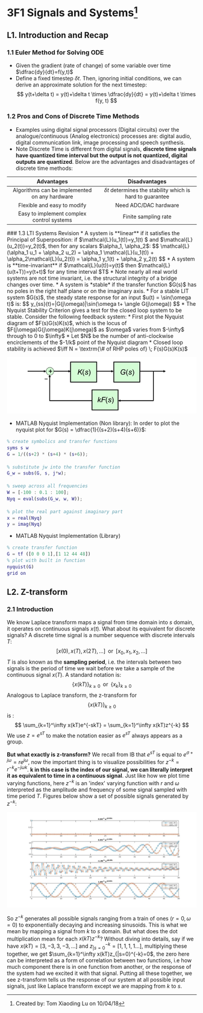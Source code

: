 # 3F1 Signals and Systems[^1]
[^1]:Created by: Tom Xiaoding  Lu on 10/04/18

## L1. Introduction and Recap
### 1.1 Euler Method for Solving ODE
* Given the gradient (rate of change) of some variable over time $\dfrac{dy}{dt}=f(y,t)$
* Define a fixed timestep $\delta t$. Then, ignoring initial conditions, we can derive an approximate solution for the next timestep:
  $$
  y(t+\delta t) = y(t)+\delta t \times \dfrac{dy}{dt} = y(t)+\delta t \times f(y, t)
  $$
### 1.2 Pros and Cons of Discrete Time Methods
* Examples using digital signal processors (Digital circuits) over the analogue/continuous (Analog electronics) processes are: digital audio, digital communication link, image processing and speech synthesis.
* Note Discrete Time is different from digital signals, **discrete time signals have quantized time interval but the output is not quantized, digital outputs are quantized**. Below are the advantages and disadvantages of discrete time methods:
<center>

  | Advantages  | Disadvantages|
  |:-------------:|:-------------:|
  |Algorithms can be implemented on any hardware | $\delta t$ determines the stability which is hard to guarantee|
  |Flexible and easy to modify| Need ADC/DAC hardware
  | Easy to implement complex control systems| Finite sampling rate

</center>
### 1.3 LTI Systems Revision
* A system is **linear** if it satisfies the Principal of Superposition:
  if $\mathcal{L}(u_1(t))=y_1(t) $ and $\mathcal{L}(u_2(t))=y_2(t)$, then for any scalars $\alpha_1, \alpha_2$:
  $$
  \mathcal{L}(\alpha_1 u_1 + \alpha_2 u_2) = \alpha_1 \mathcal{L}(u_1(t)) + \alpha_2\mathcal{L}(u_2(t)) = \alpha_1 y_1(t) + \alpha_2 y_2(t)
  $$
* A system is **time-invariant** if $\mathcal{L}(u(t))=y(t)$ then $\mathcal{L}(u(t+T))=y(t+t)$ for any time interval $T$
* Note nearly all real world systems are not time invariant, i.e. the structural integrity of a bridge changes over time.
* A system is *stable* if the transfer function $G(s)$ has no poles in the right half plane or on the imaginary axis.
* For a stable LIT system $G(s)$, the steady state response for an input $u(t) = \sin(\omega t)$ is:
$$
y_{ss}(t)=|G(j\omega)|\sin(\omega t+ \angle G(j\omega))
$$
* The Nyquist Stability Criterion gives a test for the closed loop system to be stable. Consider the following feedback system:
  * First plot the Nyquist diagram of $F(s)G(s)K(s)$, which is the locus of $F(j\omega)G(j\omega)K(j\omega)$ as $\omega$ varies from $-\infty$ through to 0 to $\infty$
  * Let $N$ be the number of anti-clockwise encirclements of the $-1/k$ point of the Nyquist diagram
  * Closed loop stability is achieved $\iff N = \textrm{\# of RHP poles of} \; F(s)G(s)K(s)$
<center>

![DeepinScreenshot_select-area_20181004170123](/assets/DeepinScreenshot_select-area_20181004170123.png)

</center>

* MATLAB Nyquist Implementation (Non library):
In order to plot the nyquist plot for $G(s) = \dfrac{1}{(s+2)(s+4)(s+6)}$:
```Matlab
% create symbolics and transfer functions
syms s w
G = 1/((s+2) * (s+4) * (s+6));

% substitute jw into the transfer function
G_w = subs(G, s, j*w);

% sweep across all frequencies
W = [-100 : 0.1 : 100];
Nyq = eval(subs(G_w, w, W));

% plot the real part against imaginary part
x = real(Nyq)
y = imag(Nyq)
```
* MATLAB Nyquist Implementation (Library)
```Matlab
% create transfer function
G = tf ([0 0 0 1],[1 12 44 48])
% plot with built in function
nyquist(G)
grid on
```
## L2. Z-transform
### 2.1 Introduction
We know Laplace transform maps a signal from time domain into $s$ domain, it operates on continuous signals $x(t)$. What about its equivalent for discrete signals?
A discrete time signal is a number sequence with discrete intervals $T$:
$$
[x(0), x(T), x(2T), ...] \;\; \textrm{or} \;\; [x_0,x_1,x_2,...]
$$
$T$ is also known as the **sampling period**, i.e. the intervals between two signals is the period of time we wait before we take a sample of the continuous signal $x(T)$. A standard notation is:
$$
\{x(kT)\}_{k\geq 0} \;\; \textrm{or} \;\; \{x_k\}_{k\geq 0}
$$
Analogous to Laplace transform, the z-transform for $$\{x(kT)\}_{k\geq 0}$$ is :
$$
\sum_{k=1}^\infty x(kT)e^{-skT} = \sum_{k=1}^\infty x(kT)z^{-k}
$$
We use $z=e^{sT}$ to make the notation easier as $e^{sT}$ always appears as a group.

**But what exactly is z-transform?** We recall from IB that $e^{sT}$ is equal to $e^{σ+jω}=re^{jω}$, now the important thing is to visualize possibilities for $z^{-k}=r^{-k}e^{-jωk}$. **k in this case is the index of our signal, we can literally interpret it as equivalent to time in a continuous signal**. Just like how we plot time varying functions, here $z^{-k}$ is an 'index' varying function with $r$ and $ω$ interpreted as the amplitude and frequency of some signal sampled with time period $T$. Figures below show a set of possible signals generated by $z^{-k}$:
<center>

![z_transform](/assets/z_transform.jpg)
</center>

So $z^{-k}$ generates all possible signals ranging from a train of ones ($r=0, ω=0$) to exponentially decaying and increasing sinusoids. This is what we mean by mapping a signal from $k$ to $s$ domain. But what does the dot multiplication mean for each $x(kT)z^{-k}$? Without diving into details, say if we have ${x(kT)}= [3, -3, 3, -3, ...]$ and $z_{|s=0}^{-k} = [1,1,1,1...]$, multiplying these together, we get $\sum_{k=1}^\infty x(kT)z_{|s=0}^{-k}=0$, the zero here can be interpreted as a form of correlation between two functions, i.e how much component there is in one function from another, or the response of the system had we excited it with that signal. Putting all these together, we see z-transform tells us the response of our system at all possible input signals, just like Laplace transform except we are mapping from $k$ to $s$.
